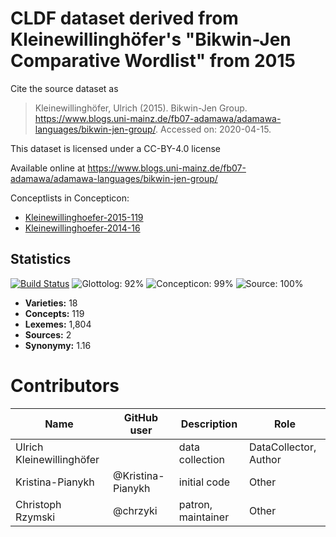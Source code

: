 # CLDF dataset derived from Kleinewillinghöfer's "Bikwin-Jen Comparative Wordlist" from 2015

Cite the source dataset as

> Kleinewillinghöfer, Ulrich (2015). Bikwin-Jen Group. https://www.blogs.uni-mainz.de/fb07-adamawa/adamawa-languages/bikwin-jen-group/. Accessed on: 2020-04-15.

This dataset is licensed under a CC-BY-4.0 license

Available online at https://www.blogs.uni-mainz.de/fb07-adamawa/adamawa-languages/bikwin-jen-group/


Conceptlists in Concepticon:
- [Kleinewillinghoefer-2015-119](https://concepticon.clld.org/contributions/Kleinewillinghoefer-2015-119)
- [Kleinewillinghoefer-2014-16](https://concepticon.clld.org/contributions/Kleinewillinghoefer-2014-16)
## Statistics


[![Build Status](https://travis-ci.org/lexibank/kleinewillinghoeferbikwinjen.svg?branch=master)](https://travis-ci.org/lexibank/kleinewillinghoeferbikwinjen)
![Glottolog: 92%](https://img.shields.io/badge/Glottolog-92%25-green.svg "Glottolog: 92%")
![Concepticon: 99%](https://img.shields.io/badge/Concepticon-99%25-brightgreen.svg "Concepticon: 99%")
![Source: 100%](https://img.shields.io/badge/Source-100%25-brightgreen.svg "Source: 100%")

- **Varieties:** 18
- **Concepts:** 119
- **Lexemes:** 1,804
- **Sources:** 2
- **Synonymy:** 1.16

# Contributors

Name | GitHub user | Description | Role
--- | --- | --- | ---
Ulrich Kleinewillinghöfer | | data collection | DataCollector, Author
Kristina-Pianykh | @Kristina-Pianykh  | initial code | Other
Christoph Rzymski | @chrzyki  | patron, maintainer | Other


